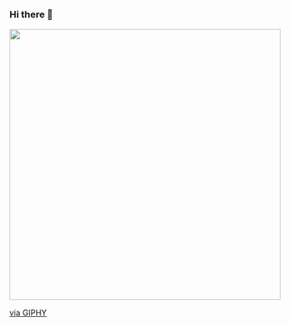 
### Hi there 👋

<img src="https://giphy.com/embed/LaVp0AyqR5bGsC5Cbm" width="480" height="480" frameBorder="0" class="giphy-embed" allowFullScreen></img><p><a href="https://giphy.com/gifs/pudgypenguins-lie-dev-data-doesnt-LaVp0AyqR5bGsC5Cbm">via GIPHY</a></p>

